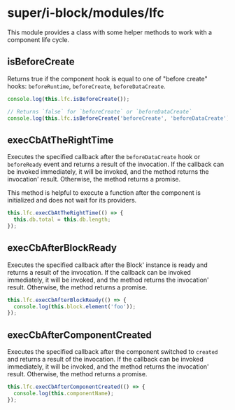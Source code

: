 # super/i-block/modules/lfc

This module provides a class with some helper methods to work with a component life cycle.

## isBeforeCreate

Returns true if the component hook is equal to one of "before create" hooks: `beforeRuntime`, `beforeCreate`, `beforeDataCreate`.

```js
console.log(this.lfc.isBeforeCreate());

// Returns `false` for `beforeCreate` or `beforeDataCreate`
console.log(this.lfc.isBeforeCreate('beforeCreate', 'beforeDataCreate'));
```

## execCbAtTheRightTime

Executes the specified callback after the `beforeDataCreate` hook or `beforeReady` event
and returns a result of the invocation. If the callback can be invoked immediately, it will be invoked,
and the method returns the invocation' result. Otherwise, the method returns a promise.

This method is helpful to execute a function after the component is initialized and does not wait for its providers.

```js
this.lfc.execCbAtTheRightTime(() => {
  this.db.total = this.db.length;
});
```

## execCbAfterBlockReady

Executes the specified callback after the Block' instance is ready and returns a result of the invocation.
If the callback can be invoked immediately, it will be invoked, and the method returns the invocation' result.
Otherwise, the method returns a promise.

```js
this.lfc.execCbAfterBlockReady(() => {
  console.log(this.block.element('foo'));
});
```

## execCbAfterComponentCreated

Executes the specified callback after the component switched to `created` and returns a result of the invocation.
If the callback can be invoked immediately, it will be invoked, and the method returns the invocation' result.
Otherwise, the method returns a promise.

```js
this.lfc.execCbAfterComponentCreated(() => {
  console.log(this.componentName);
});
```
